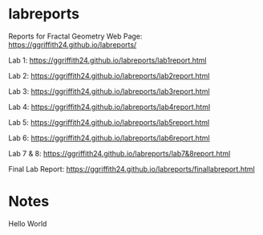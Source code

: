 # labreports
Reports for Fractal Geometry
Web Page: https://ggriffith24.github.io/labreports/

Lab 1: https://ggriffith24.github.io/labreports/lab1report.html

Lab 2: https://ggriffith24.github.io/labreports/lab2report.html

Lab 3: https://ggriffith24.github.io/labreports/lab3report.html

Lab 4: https://ggriffith24.github.io/labreports/lab4report.html

Lab 5: https://ggriffith24.github.io/labreports/lab5report.html

Lab 6: https://ggriffith24.github.io/labreports/lab6report.html

Lab 7 & 8: https://ggriffith24.github.io/labreports/lab7&8report.html

Final Lab Report: https://ggriffith24.github.io/labreports/finallabreport.html

# Notes


Hello World
